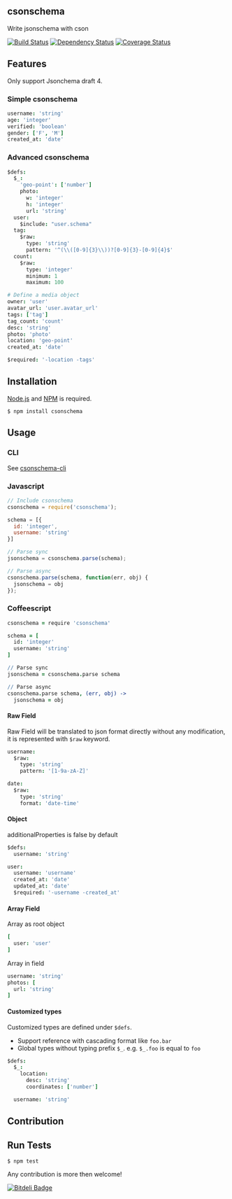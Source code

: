 ## csonschema

Write jsonschema with cson


[![Build Status](http://img.shields.io/travis/cybertk/csonschema.svg?style=flat)](https://travis-ci.org/cybertk/csonschema)
[![Dependency Status](https://david-dm.org/cybertk/csonschema.png)](https://david-dm.org/cybertk/csonschema)
[![Coverage Status](https://coveralls.io/repos/cybertk/csonschema/badge.png?branch=master)](https://coveralls.io/r/cybertk/csonschema?branch=master)

## Features

Only support Jsonchema draft 4.

### Simple csonschema

```coffee
username: 'string'
age: 'integer'
verified: 'boolean'
gender: ['F', 'M']
created_at: 'date'
```

### Advanced csonschema

```coffee
$defs:
  $_:
    'geo-point': ['number']
    photo:
      w: 'integer'
      h: 'integer'
      url: 'string'
  user:
    $include: "user.schema"
  tag:
    $raw:
      type: 'string'
      pattern: '^(\\([0-9]{3}\\))?[0-9]{3}-[0-9]{4}$'
  count:
    $raw:
      type: 'integer'
      minimum: 1
      maximum: 100

# Define a media object
owner: 'user'
avatar_url: 'user.avatar_url'
tags: ['tag']
tag_count: 'count'
desc: 'string'
photo: 'photo'
location: 'geo-point'
created_at: 'date'

$required: '-location -tags'
```

## Installation

[Node.js][] and [NPM][] is required.

    $ npm install csonschema

[Node.js]: https://npmjs.org/
[NPM]: https://npmjs.org/

## Usage

### CLI

See [csonschema-cli][]

[csonschema-cli]: http://github.com/cybertk/csonschema-cli

### Javascript

```javascript
// Include csonschema
csonschema = require('csonschema');

schema = [{
  id: 'integer',
  username: 'string'
}]

// Parse sync
jsonschema = csonschema.parse(schema);

// Parse async
csonschema.parse(schema, function(err, obj) {
  jsonschema = obj
});
```

### Coffeescript

```coffee
csonschema = require 'csonschema'

schema = [
  id: 'integer'
  username: 'string'
]

// Parse sync
jsonschema = csonschema.parse schema

// Parse async
csonschema.parse schema, (err, obj) ->
  jsonschema = obj
```

#### Raw Field

Raw Field will be translated to json format directly without any modification, it is represented with `$raw` keyword.

```coffee
username:
  $raw:
    type: 'string'
    pattern: '[1-9a-zA-Z]'

date:
  $raw:
    type: 'string'
    format: 'date-time'
```

#### Object

additionalProperties is false by default

```coffee
$defs:
  username: 'string'

user:
  username: 'username'
  created_at: 'date'
  updated_at: 'date'
  $required: '-username -created_at'
```

#### Array Field

Array as root object

```coffee
[
  user: 'user'
]
```

Array in field

```coffee
username: 'string'
photos: [
  url: 'string'
]
```

#### Customized types

Customized types are defined under `$defs`.
- Support reference with cascading format like `foo.bar`
- Global types without typing prefix `$_`. e.g. `$_.foo` is equal to `foo`

```coffee
$defs:
  $_:
    location:
      desc: 'string'
      coordinates: ['number']

  username: 'string'
```

## Contribution

## Run Tests

    $ npm test

Any contribution is more then welcome!


[![Bitdeli Badge](https://d2weczhvl823v0.cloudfront.net/cybertk/csonschema/trend.png)](https://bitdeli.com/free "Bitdeli Badge")


